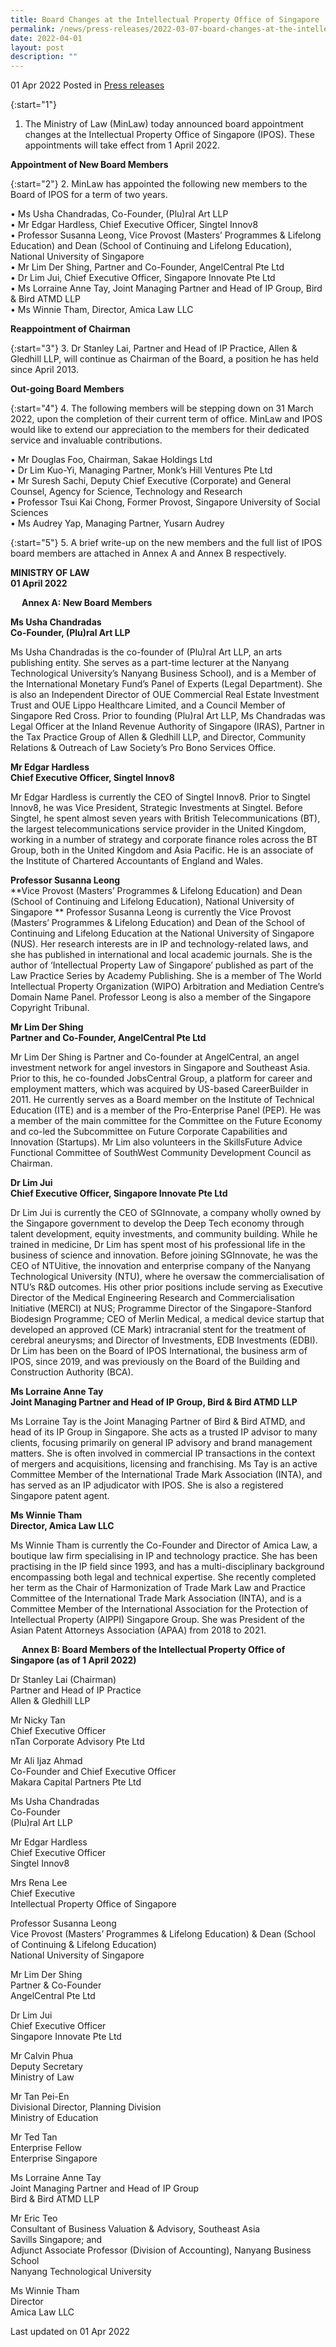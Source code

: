 ```yaml
---
title: Board Changes at the Intellectual Property Office of Singapore
permalink: /news/press-releases/2022-03-07-board-changes-at-the-intellectual-property-office-of-singapore/
date: 2022-04-01
layout: post
description: ""
---
```

01 Apr 2022 Posted in [Press releases](/news/press-releases)

{:start="1"}
1.	The Ministry of Law (MinLaw) today announced board appointment changes at the Intellectual Property Office of Singapore (IPOS). These appointments will take effect from 1 April 2022. 

**Appointment of New Board Members**

{:start="2"}
2.	MinLaw has appointed the following new members to the Board of IPOS for a term of two years.

•	Ms Usha Chandradas, Co-Founder, (Plu)ral Art LLP<BR>
•	Mr Edgar Hardless, Chief Executive Officer, Singtel Innov8<BR>
•	Professor Susanna Leong, Vice Provost (Masters’ Programmes & Lifelong Education) and Dean (School of Continuing and Lifelong Education), National University of Singapore <BR>
•	Mr Lim Der Shing, Partner and Co-Founder, AngelCentral Pte Ltd<BR>
•	Dr Lim Jui, Chief Executive Officer, Singapore Innovate Pte Ltd<BR>
•	Ms Lorraine Anne Tay, Joint Managing Partner and Head of IP Group, Bird & Bird ATMD LLP<BR>
•	Ms Winnie Tham, Director, Amica Law LLC

**Reappointment of Chairman**

{:start="3"}
3.	Dr Stanley Lai, Partner and Head of IP Practice, Allen & Gledhill LLP, will continue as Chairman of the Board, a position he has held since April 2013.
 
**Out-going Board Members**

{:start="4"}
4.	The following members will be stepping down on 31 March 2022, upon the completion of their current term of office. MinLaw and IPOS would like to extend our appreciation to the members for their dedicated service and invaluable contributions.

•	Mr Douglas Foo, Chairman, Sakae Holdings Ltd<BR>
•	Dr Lim Kuo-Yi, Managing Partner, Monk’s Hill Ventures Pte Ltd<BR>
•	Mr Suresh Sachi, Deputy Chief Executive (Corporate) and General Counsel, Agency for Science, Technology and Research<BR>
•	Professor Tsui Kai Chong, Former Provost, Singapore University of Social Sciences<BR>
•	Ms Audrey Yap, Managing Partner, Yusarn Audrey

{:start="5"}
5.	A brief write-up on the new members and the full list of IPOS board members are attached in Annex A and Annex B respectively.


**MINISTRY OF LAW**<BR>
**01 April 2022**

 
**Annex A: New Board Members**


**Ms Usha Chandradas**<BR> 
**Co-Founder, (Plu)ral Art LLP**

Ms Usha Chandradas is the co-founder of (Plu)ral Art LLP, an arts publishing entity.  She serves as a part-time lecturer at the Nanyang Technological University’s Nanyang Business School), and is a Member of the International Monetary Fund’s Panel of Experts (Legal Department).  She is also an Independent Director of OUE Commercial Real Estate Investment Trust and OUE Lippo Healthcare Limited, and a Council Member of Singapore Red Cross. Prior to founding (Plu)ral Art LLP, Ms Chandradas was Legal Officer at the Inland Revenue Authority of Singapore (IRAS), Partner in the Tax Practice Group of Allen & Gledhill LLP, and Director, Community Relations & Outreach of Law Society’s Pro Bono Services Office.

**Mr Edgar Hardless**<BR> 
**Chief Executive Officer, Singtel Innov8**

Mr Edgar Hardless is currently the CEO of Singtel Innov8.  Prior to Singtel Innov8, he was Vice President, Strategic Investments at Singtel. Before Singtel, he spent almost seven years with British Telecommunications (BT), the largest telecommunications service provider in the United Kingdom, working in a number of strategy and corporate finance roles across the BT Group, both in the United Kingdom and Asia Pacific.  He is an associate of the Institute of Chartered Accountants of England and Wales.

**Professor Susanna Leong**<BR>
**Vice Provost (Masters’ Programmes & Lifelong Education) and Dean (School of Continuing and Lifelong Education), National University of Singapore 
**
Professor Susanna Leong is currently the Vice Provost (Masters’ Programmes & Lifelong Education) and Dean of the School of Continuing and Lifelong Education at the National University of Singapore (NUS). Her research interests are in IP and technology-related laws, and she has published in international and local academic journals. She is the author of ‘Intellectual Property Law of Singapore’ published as part of the Law Practice Series by Academy Publishing. She is a member of The World Intellectual Property Organization (WIPO) Arbitration and Mediation Centre’s Domain Name Panel. Professor Leong is also a member of the Singapore Copyright Tribunal. 

**Mr Lim Der Shing**<BR>
**Partner and Co-Founder, AngelCentral Pte Ltd**

Mr Lim Der Shing is Partner and Co-founder at AngelCentral, an angel investment network for angel investors in Singapore and Southeast Asia. Prior to this, he co-founded JobsCentral Group, a platform for career and employment matters, which was acquired by US-based CareerBuilder in 2011.  He currently serves as a Board member on the Institute of Technical Education (ITE) and is a member of the Pro-Enterprise Panel (PEP). He was a member of the main committee for the Committee on the Future Economy and co-led the Subcommittee on Future Corporate Capabilities and Innovation (Startups). Mr Lim also volunteers in the SkillsFuture Advice Functional Committee of SouthWest Community Development Council as Chairman.  

**Dr Lim Jui**<BR>
**Chief Executive Officer, Singapore Innovate Pte Ltd**

Dr Lim Jui is currently the CEO of SGInnovate, a company wholly owned by the Singapore government to develop the Deep Tech economy through talent development, equity investments, and community building. While he trained in medicine, Dr Lim has spent most of his professional life in the business of science and innovation. Before joining SGInnovate, he was the CEO of NTUitive, the innovation and enterprise company of the Nanyang Technological University (NTU), where he oversaw the commercialisation of NTU’s R&D outcomes. His other prior positions include serving as Executive Director of the Medical Engineering Research and Commercialisation Initiative (MERCI) at NUS; Programme Director of the Singapore-Stanford Biodesign Programme; CEO of Merlin Medical, a medical device startup that developed an approved (CE Mark) intracranial stent for the treatment of cerebral aneurysms; and Director of Investments, EDB Investments (EDBI). Dr Lim has been on the Board of IPOS International, the business arm of IPOS, since 2019, and was previously on the Board of the Building and Construction Authority (BCA).

**Ms Lorraine Anne Tay**<BR>
**Joint Managing Partner and Head of IP Group, Bird & Bird ATMD LLP**

Ms Lorraine Tay is the Joint Managing Partner of Bird & Bird ATMD, and head of its IP Group in Singapore. She acts as a trusted IP advisor to many clients, focusing primarily on general IP advisory and brand management matters. She is often involved in commercial IP transactions in the context of mergers and acquisitions, licensing and franchising. Ms Tay is an active Committee Member of the International Trade Mark Association (INTA), and has served as an IP adjudicator with IPOS. She is also a registered Singapore patent agent.

**Ms Winnie Tham**<BR>
**Director, Amica Law LLC**

Ms Winnie Tham is currently the Co-Founder and Director of Amica Law, a boutique law firm specialising in IP and technology practice. She has been practising in the IP field since 1993, and has a multi-disciplinary background encompassing both legal and technical expertise. She recently completed her term as the Chair of Harmonization of Trade Mark Law and Practice Committee of the International Trade Mark Association (INTA), and is a Committee Member of the International Association for the Protection of Intellectual Property (AIPPI) Singapore Group.  She was President of the Asian Patent Attorneys Association (APAA) from 2018 to 2021.


 
**Annex B: Board Members of the Intellectual Property Office of Singapore (as of 1 April 2022)**

Dr Stanley Lai (Chairman)<BR>
Partner and Head of IP Practice<BR>
Allen & Gledhill LLP

Mr Nicky Tan<BR>
Chief Executive Officer<BR>
nTan Corporate Advisory Pte Ltd

Mr Ali Ijaz Ahmad<BR>
Co-Founder and Chief Executive Officer<BR>
Makara Capital Partners Pte Ltd

Ms Usha Chandradas<BR>
Co-Founder<BR>
(Plu)ral Art LLP

Mr Edgar Hardless<BR>
Chief Executive Officer<BR>
Singtel Innov8

Mrs Rena Lee<BR>
Chief Executive<BR>
Intellectual Property Office of Singapore

Professor Susanna Leong<BR>
Vice Provost (Masters’ Programmes & Lifelong Education) & 
Dean (School of Continuing & Lifelong Education)<BR>
National University of Singapore

Mr Lim Der Shing<BR>
Partner & Co-Founder<BR>
AngelCentral Pte Ltd

Dr Lim Jui<BR>
Chief Executive Officer<BR> 
Singapore Innovate Pte Ltd 

Mr Calvin Phua<BR>
Deputy Secretary<BR>
Ministry of Law

Mr Tan Pei-En<BR>
Divisional Director, Planning Division<BR>
Ministry of Education

Mr Ted Tan<BR>
Enterprise Fellow<BR>
Enterprise Singapore

Ms Lorraine Anne Tay<BR>
Joint Managing Partner and Head of IP Group<BR>
Bird & Bird ATMD LLP

Mr Eric Teo<BR>
Consultant of Business Valuation & Advisory, Southeast Asia<BR>
Savills Singapore; and<BR>
Adjunct Associate Professor (Division of Accounting), Nanyang Business School<BR> 
Nanyang Technological University

Ms Winnie Tham<BR>
Director<BR>
Amica Law LLC

<p class="right-side-updated">Last updated on 01 Apr 2022</p>